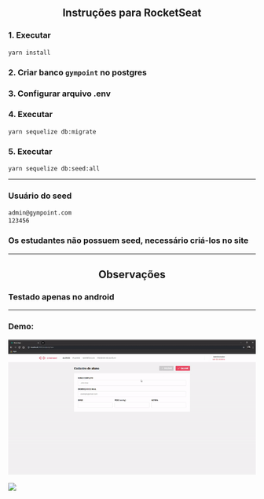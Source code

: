 <h2 align="center">
  Instruções para RocketSeat
</h2>

### 1. Executar
```
yarn install
```

### 2. Criar banco `gympoint` no postgres

### 3. Configurar arquivo .env

### 4. Executar
```
yarn sequelize db:migrate
```
### 5. Executar 
```
yarn sequelize db:seed:all
```

---

### Usuário do seed
```
admin@gympoint.com
123456
```

### Os estudantes não possuem seed, necessário criá-los no site

---

<h2 align="center">
  Observações
</h2>

### Testado apenas no android

---

### Demo:
[<img src=".github/web_demo.gif">](https://youtu.be/Gky5hLUktpM)

[<img src=".github/mobile_demo.gif">](https://youtu.be/VQOnOrqfGmM)
